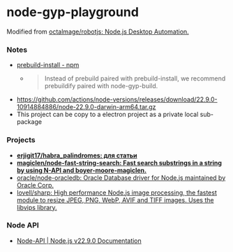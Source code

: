 node-gyp-playground
===================
Modified from [octalmage/robotjs: Node.js Desktop Automation.](https://github.com/octalmage/robotjs)

### Notes
- [prebuild-install - npm](https://www.npmjs.com/package/prebuild-install)
  - > Instead of prebuild paired with prebuild-install, we recommend prebuildify paired with node-gyp-build.
- https://github.com/actions/node-versions/releases/download/22.9.0-10914884886/node-22.9.0-darwin-arm64.tar.gz
- This project can be copy to a electron project as a private local sub-package

### Projects
- [**erjigit17/habra_palindromes: для статьи**](https://github.com/erjigit17/habra_palindromes)
- [**magiclen/node-fast-string-search: Fast search substrings in a string by using N-API and boyer-moore-magiclen.**](https://github.com/magiclen/node-fast-string-search)
- [oracle/node-oracledb: Oracle Database driver for Node.js maintained by Oracle Corp.](https://github.com/oracle/node-oracledb)
- [lovell/sharp: High performance Node.js image processing, the fastest module to resize JPEG, PNG, WebP, AVIF and TIFF images. Uses the libvips library.](https://github.com/lovell/sharp)


### Node API
- [Node-API | Node.js v22.9.0 Documentation](https://nodejs.org/api/n-api.html#prebuildify)
